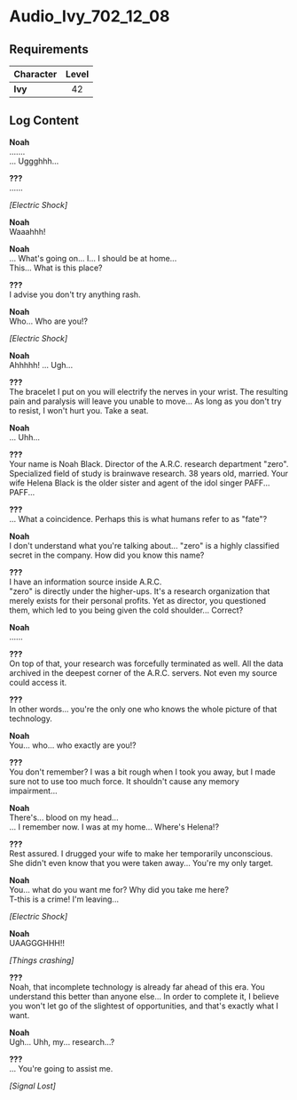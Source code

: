 # Audio_Ivy_702_12_08
## Requirements
|Character|Level|
|---------|:---:|
|**Ivy**  | 42  |

## Log Content
**Noah**<br>
.......<br>
... Uggghhh...

**???**<br>
......

*\[Electric Shock\]*

**Noah**<br>
Waaahhh!

**Noah**<br>
... What's going on... I... I should be at home...<br>
This... What is this place?

**???**<br>
I advise you don't try anything rash.

**Noah**<br>
Who... Who are you!?

*\[Electric Shock\]*

**Noah**<br>
Ahhhhh! ... Ugh...

**???**<br>
The bracelet I put on you will electrify the nerves in your wrist. The resulting pain and paralysis will leave you unable to move... As long as you don't try to resist, I won't hurt you. Take a seat.

**Noah**<br>
... Uhh...

**???**<br>
Your name is Noah Black. Director of the A.R.C. research department "zero". Specialized field of study is brainwave research. 38 years old, married. Your wife Helena Black is the older sister and agent of the idol singer PAFF... PAFF...

**???**<br>
... What a coincidence. Perhaps this is what humans refer to as "fate"?

**Noah**<br>
I don't understand what you're talking about... "zero" is a highly classified secret in the company. How did you know this name?

**???**<br>
I have an information source inside A.R.C.<br>
"zero" is directly under the higher\-ups. It's a research organization that merely exists for their personal profits. Yet as director, you questioned them, which led to you being given the cold shoulder... Correct?

**Noah**<br>
......

**???**<br>
On top of that, your research was forcefully terminated as well. All the data archived in the deepest corner of the A.R.C. servers. Not even my source could access it.

**???**<br>
In other words... you're the only one who knows the whole picture of that technology.

**Noah**<br>
You... who... who exactly are you!?

**???**<br>
You don't remember? I was a bit rough when I took you away, but I made sure not to use too much force. It shouldn't cause any memory impairment...

**Noah**<br>
There's... blood on my head...<br>
... I remember now. I was at my home... Where's Helena!?

**???**<br>
Rest assured. I drugged your wife to make her temporarily unconscious. She didn't even know that you were taken away... You're my only target.

**Noah**<br>
You... what do you want me for? Why did you take me here?<br>
T\-this is a crime! I'm leaving...

*\[Electric Shock\]*

**Noah**<br>
UAAGGGHHH!!

*\[Things crashing\]*

**???**<br>
Noah, that incomplete technology is already far ahead of this era. You understand this better than anyone else... In order to complete it, I believe you won't let go of the slightest of opportunities, and that's exactly what I want.

**Noah**<br>
Ugh... Uhh, my... research...?

**???**<br>
... You're going to assist me.

*[Signal Lost]*
